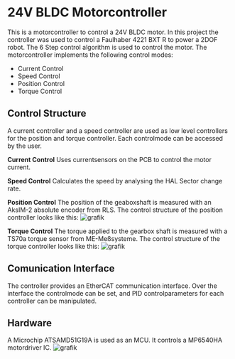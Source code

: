 # 24V BLDC Motorcontroller

This is a motorcontroller to control a 24V BLDC motor. In this project the controller was used to control a Faulhaber 4221 BXT R to power a 2DOF robot. The 6 Step control algorithm is used to control the motor. The motorcontroller implements the following control modes:
* Current Control
* Speed Control
* Position Control
* Torque Control

## Control Structure
A current controller and a speed controller are used as low level controllers for the position and torque controller. Each controlmode can be accessed by the user.

**Current Control** 
Uses currentsensors on the PCB to control the motor current. 

**Speed Control** 
Calculates the speed by analysing the HAL Sector change rate. 

**Position Control**
The position of the geaboxshaft is measured with an AksIM-2 absolute encoder from RLS. The control structure of the position controller looks like this:
![grafik](https://github.com/Robin-Geissler/24V_BLDC_Motorcontroller/assets/38495785/fc7e9df8-951c-478b-ab78-733c7016a6b3)


**Torque Control**
The torque applied to the gearbox shaft is measured with a TS70a torque sensor from ME-Meßsysteme. The control structure of the torque controller looks like this:
![grafik](https://github.com/Robin-Geissler/24V_BLDC_Motorcontroller/assets/38495785/f5d216d4-578c-44d6-b3aa-a41fdf9dd2f0)

## Comunication Interface
The controller provides an EtherCAT communication interface. Over the interface the controlmode can be set, and PID controlparameters for each controller can be manipulated.

## Hardware
A Microchip ATSAMD51G19A is used as an MCU. It controls a MP6540HA motordriver IC.
![grafik](https://github.com/Robin-Geissler/24V_BLDC_Motorcontroller/assets/38495785/be280116-988d-47a6-a963-ef39ac5042fa)



